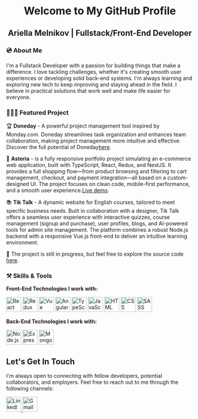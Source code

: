 <h1 align="center">Welcome to My GitHub Profile</h1>

<h2 align="center">Ariella Melnikov | Fullstack/Front-End Developer</h2>

### 💿 About Me

I'm a Fullstack Developer with a passion for building things that make a difference. I love tackling challenges, whether it's creating smooth user experiences or developing solid back-end systems. I'm always learning and exploring new tech to keep improving and staying ahead in the field. I believe in practical solutions that work well and make life easier for everyone.

### 👩🏻‍💻 Featured Project


🏆 **Doneday** - A powerful project management tool inspired by Monday.com. Doneday streamlines task organization and enhances team collaboration, making project management more intuitive and effective. Discover the full potential of Doneday[here](https://doneday-9fse.onrender.com/).

🛒 **Asteria** - is a fully responsive portfolio project simulating an e-commerce web application, built with TypeScript, React, Redux, and NestJS. It provides a full shopping flow—from product browsing and filtering to cart management, checkout, and payment integration—all based on a custom-designed UI. The project focuses on clean code, mobile-first performance, and a smooth user experience.[Live demo]( https://asteria.onrender.com).

📚 **Tik Talk** - A dynamic website for English courses, tailored to meet specific business needs. Built in collaboration with a designer, Tik Talk offers a seamless user experience with interactive quizzes, course management (signup and purchase), user profiles, blogs, and AI-powered tools for admin site management. The platform combines a robust Node.js backend with a responsive Vue.js front-end to deliver an intuitive learning environment.

🚧 The project is still in progress, but feel free to explore the source code [here](https://github.com/Ariella-Melnikov/Tik_Talk_Il).


### ⚒ Skills & Tools

**Front-End Technologies I work with:**

<p align="left">
  <img src="https://skillicons.dev/icons?i=react" alt="React" width="40" height="40"/>
  <img src="https://skillicons.dev/icons?i=redux" alt="Redux" width="40" height="40"/>
  <img src="https://skillicons.dev/icons?i=vue" alt="Vue" width="40" height="40"/>
  <img src="https://skillicons.dev/icons?i=angular" alt="Angular" width="40" height="40"/>
  <img src="https://skillicons.dev/icons?i=typescript" alt="TypeScript" width="40" height="40"/>
  <img src="https://skillicons.dev/icons?i=javascript" alt="JavaScript" width="40" height="40"/>
  <img src="https://skillicons.dev/icons?i=html" alt="HTML" width="40" height="40"/>
  <img src="https://skillicons.dev/icons?i=css" alt="CSS" width="40" height="40"/>
  <img src="https://skillicons.dev/icons?i=sass" alt="SASS" width="40" height="40"/>
</p>

**Back-End Technologies I work with:**

<p align="left">
  <img src="https://skillicons.dev/icons?i=nodejs" alt="Node.js" width="40" height="40"/>
  <img src="https://skillicons.dev/icons?i=express" alt="Express" width="40" height="40"/>
  <img src="https://skillicons.dev/icons?i=mongodb" alt="MongoDB" width="40" height="40"/>
</p>

## Let's Get In Touch

I'm always open to connecting with fellow developers, potential collaborators, and employers. Feel free to reach out to me through the following channels:

<p align="left">
  <a href="https://www.linkedin.com/in/ariella-melnikov-0262811b3/" target="_blank">
    <img src="https://skillicons.dev/icons?i=linkedin" alt="LinkedIn" width="40" height="40"/>
  </a>
  <a href="mailto:melnikov.ariella@gmail.com" target="_blank">
    <img src="https://skillicons.dev/icons?i=gmail" alt="Gmail" width="40" height="40"/>
  </a>
</p>
